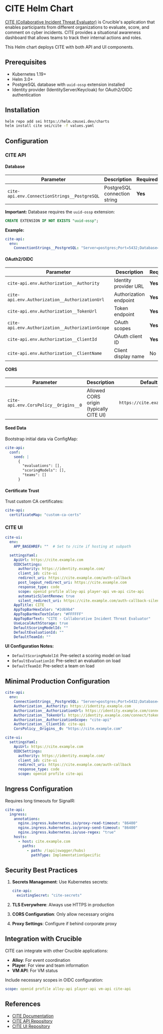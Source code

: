 # CITE Helm Chart

[CITE (Collaborative Incident Threat Evaluator)](https://cmu-sei.github.io/crucible/cite/) is Crucible's application that enables participants from different organizations to evaluate, score, and comment on cyber incidents. CITE provides a situational awareness dashboard that allows teams to track their internal actions and roles.

This Helm chart deploys CITE with both API and UI components.

## Prerequisites

- Kubernetes 1.19+
- Helm 3.0+
- PostgreSQL database with `uuid-ossp` extension installed
- Identity provider (IdentityServer/Keycloak) for OAuth2/OIDC authentication

## Installation

```bash
helm repo add sei https://helm.cmusei.dev/charts
helm install cite sei/cite -f values.yaml
```

## Configuration

### CITE API

#### Database

| Parameter | Description | Required |
|-----------|-------------|----------|
| `cite-api.env.ConnectionStrings__PostgreSQL` | PostgreSQL connection string | **Yes** |

**Important:** Database requires the `uuid-ossp` extension:
```sql
CREATE EXTENSION IF NOT EXISTS "uuid-ossp";
```

**Example:**
```yaml
cite-api:
  env:
    ConnectionStrings__PostgreSQL: "Server=postgres;Port=5432;Database=cite_api;Username=cite;Password=PASSWORD;"
```

#### OAuth2/OIDC

| Parameter | Description | Required | Default |
|-----------|-------------|----------|---------|
| `cite-api.env.Authorization__Authority` | Identity provider URL | **Yes** | `https://identity.example.com` |
| `cite-api.env.Authorization__AuthorizationUrl` | Authorization endpoint | **Yes** | `https://identity.example.com/connect/authorize` |
| `cite-api.env.Authorization__TokenUrl` | Token endpoint | **Yes** | `https://identity.example.com/connect/token` |
| `cite-api.env.Authorization__AuthorizationScope` | OAuth scopes | **Yes** | `cite-api` |
| `cite-api.env.Authorization__ClientId` | OAuth client ID | **Yes** | `cite-api` |
| `cite-api.env.Authorization__ClientName` | Client display name | No | `CITE API` |

#### CORS

| Parameter | Description | Default |
|-----------|-------------|---------|
| `cite-api.env.CorsPolicy__Origins__0` | Allowed CORS origin (typically CITE UI) | `https://cite.example.com` |

#### Seed Data

Bootstrap initial data via ConfigMap:

```yaml
cite-api:
  conf:
    seed: |
      {
        "evaluations": [],
        "scoringModels": [],
        "teams": []
      }
```

#### Certificate Trust

Trust custom CA certificates:

```yaml
cite-api:
  certificateMap: "custom-ca-certs"
```

### CITE UI

```yaml
cite-ui:
  env:
    APP_BASEHREF: ""  # Set to /cite if hosting at subpath

  settingsYaml:
    ApiUrl: https://cite.example.com
    OIDCSettings:
      authority: https://identity.example.com/
      client_id: cite-ui
      redirect_uri: https://cite.example.com/auth-callback
      post_logout_redirect_uri: https://cite.example.com
      response_type: code
      scope: openid profile alloy-api player-api vm-api cite-api
      automaticSilentRenew: true
      silent_redirect_uri: https://cite.example.com/auth-callback-silent
    AppTitle: CITE
    AppTopBarHexColor: "#2d69b4"
    AppTopBarHexTextColor: "#FFFFFF"
    AppTopBarText: "CITE - Collaborative Incident Threat Evaluator"
    UseLocalAuthStorage: true
    DefaultScoringModelId: ""
    DefaultEvaluationId: ""
    DefaultTeamId: ""
```

**UI Configuration Notes:**
- `DefaultScoringModelId`: Pre-select a scoring model on load
- `DefaultEvaluationId`: Pre-select an evaluation on load
- `DefaultTeamId`: Pre-select a team on load

## Minimal Production Configuration

```yaml
cite-api:
  env:
    ConnectionStrings__PostgreSQL: "Server=postgres;Port=5432;Database=cite;Username=cite;Password=PASSWORD;"
    Authorization__Authority: https://identity.example.com
    Authorization__AuthorizationUrl: https://identity.example.com/connect/authorize
    Authorization__TokenUrl: https://identity.example.com/connect/token
    Authorization__AuthorizationScope: "cite-api"
    Authorization__ClientId: cite-api
    CorsPolicy__Origins__0: "https://cite.example.com"

cite-ui:
  settingsYaml:
    ApiUrl: https://cite.example.com
    OIDCSettings:
      authority: https://identity.example.com/
      client_id: cite-ui
      redirect_uri: https://cite.example.com/auth-callback
      response_type: code
      scope: openid profile cite-api
```

## Ingress Configuration

Requires long timeouts for SignalR:

```yaml
cite-api:
  ingress:
    annotations:
      nginx.ingress.kubernetes.io/proxy-read-timeout: "86400"
      nginx.ingress.kubernetes.io/proxy-send-timeout: "86400"
      nginx.ingress.kubernetes.io/use-regex: "true"
    hosts:
      - host: cite.example.com
        paths:
          - path: /(api|swagger/hubs)
            pathType: ImplementationSpecific
```

## Security Best Practices

1. **Secrets Management**: Use Kubernetes secrets:
   ```yaml
   cite-api:
     existingSecret: "cite-secrets"
   ```

2. **TLS Everywhere**: Always use HTTPS in production

3. **CORS Configuration**: Only allow necessary origins

4. **Proxy Settings**: Configure if behind corporate proxy

## Integration with Crucible

CITE can integrate with other Crucible applications:
- **Alloy**: For event coordination
- **Player**: For view and team information
- **VM API**: For VM status

Include necessary scopes in OIDC configuration:
```yaml
scope: openid profile alloy-api player-api vm-api cite-api
```

## References

- [CITE Documentation](https://cmu-sei.github.io/crucible/cite/)
- [CITE API Repository](https://github.com/cmu-sei/CITE.Api)
- [CITE UI Repository](https://github.com/cmu-sei/CITE.Ui)
